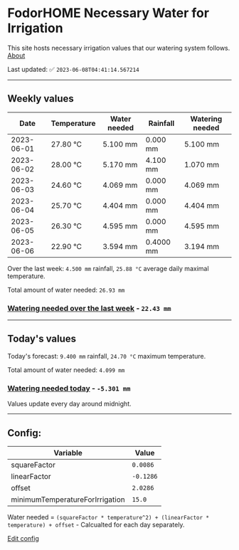 # FodorHOME Necessary Water for Irrigation

This site hosts necessary irrigation values that our watering system follows. [About](https://github.com/redyau/irrigation)

Last updated: ✅ `2023-06-08T04:41:14.567214`

---

## Weekly values

| Date | Temperature | Water needed | Rainfall | Watering needed |
|-----|-----|-----|-----|-----|
| 2023-06-01 | 27.80 °C | 5.100 mm | 0.000 mm | 5.100 mm |
| 2023-06-02 | 28.00 °C | 5.170 mm | 4.100 mm | 1.070 mm |
| 2023-06-03 | 24.60 °C | 4.069 mm | 0.000 mm | 4.069 mm |
| 2023-06-04 | 25.70 °C | 4.404 mm | 0.000 mm | 4.404 mm |
| 2023-06-05 | 26.30 °C | 4.595 mm | 0.000 mm | 4.595 mm |
| 2023-06-06 | 22.90 °C | 3.594 mm | 0.4000 mm | 3.194 mm |


Over the last week: `4.500 mm` rainfall, `25.88 °C` average daily maximal temperature.

Total amount of water needed: `26.93 mm`

### [Watering needed over the last week](lastweek.txt) - `22.43 mm`

---

## Today's values

Today's forecast: `9.400 mm` rainfall, `24.70 °C` maximum temperature.

Total amount of water needed: `4.099 mm`

### [Watering needed today](today.txt) - `-5.301 mm`

Values update every day around midnight.

---

## Config:

| Variable | Value |
|-----|-----|
| squareFactor | `0.0086` |
| linearFactor | `-0.1286` |
| offset | `2.0286` |
| minimumTemperatureForIrrigation | `15.0` |

Water needed = `(squareFactor * temperature^2) + (linearFactor * temperature) + offset` - Calcualted for each day separately.

[Edit config](https://github.com/RedyAu/irrigation/edit/main/config.json)
